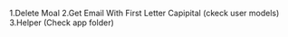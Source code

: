 1.Delete Moal
2.Get Email With First Letter Capipital (ckeck user models)
3.Helper (Check app folder)
   <!-- 
   
    "autoload": {
    "classmap": [
        ...
    ],
    "psr-4": {
        "App\\": "app/"
    },
    "files": [
        "app/Helpers/Helper.php" // <----THIS IS ADDRESS
    ]
    },
    
    ....................
    run composer dump-autoload 
    .............
    
    -->